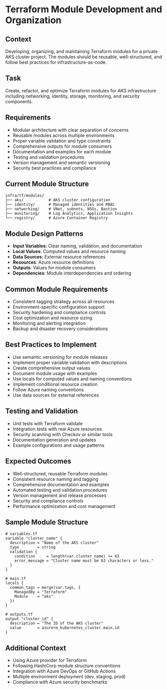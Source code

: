 # Terraform Module Development and Organization

## Context
Developing, organizing, and maintaining Terraform modules for a private AKS cluster project. The modules should be reusable, well-structured, and follow best practices for infrastructure-as-code.

## Task
Create, refactor, and optimize Terraform modules for AKS infrastructure including networking, identity, storage, monitoring, and security components.

## Requirements
- Modular architecture with clear separation of concerns
- Reusable modules across multiple environments
- Proper variable validation and type constraints
- Comprehensive outputs for module consumers
- Documentation and examples for each module
- Testing and validation procedures
- Version management and semantic versioning
- Security best practices and compliance

## Current Module Structure
```
infra/tf/modules/
├── aks/           # AKS cluster configuration
├── identity/      # Managed identities and RBAC
├── networking/    # VNet, subnets, NSGs, Bastion
├── monitoring/    # Log Analytics, Application Insights
└── registry/      # Azure Container Registry
```

## Module Design Patterns
- **Input Variables**: Clear naming, validation, and documentation
- **Local Values**: Computed values and resource naming
- **Data Sources**: External resource references
- **Resources**: Azure resource definitions
- **Outputs**: Values for module consumers
- **Dependencies**: Module interdependencies and ordering

## Common Module Requirements
- Consistent tagging strategy across all resources
- Environment-specific configuration support
- Security hardening and compliance controls
- Cost optimization and resource sizing
- Monitoring and alerting integration
- Backup and disaster recovery considerations

## Best Practices to Implement
- Use semantic versioning for module releases
- Implement proper variable validation with descriptions
- Create comprehensive output values
- Document module usage with examples
- Use locals for computed values and naming conventions
- Implement conditional resource creation
- Follow Azure naming conventions
- Use data sources for external references

## Testing and Validation
- Unit tests with Terraform validate
- Integration tests with real Azure resources
- Security scanning with Checkov or similar tools
- Documentation generation and updates
- Example configurations and usage patterns

## Expected Outcomes
- Well-structured, reusable Terraform modules
- Consistent resource naming and tagging
- Comprehensive documentation and examples
- Automated testing and validation procedures
- Version management and release processes
- Security and compliance controls
- Performance optimization and cost management

## Sample Module Structure
```hcl
# variables.tf
variable "cluster_name" {
  description = "Name of the AKS cluster"
  type        = string
  validation {
    condition     = length(var.cluster_name) <= 63
    error_message = "Cluster name must be 63 characters or less."
  }
}

# main.tf
locals {
  common_tags = merge(var.tags, {
    ManagedBy = "Terraform"
    Module    = "aks"
  })
}

# outputs.tf
output "cluster_id" {
  description = "The ID of the AKS cluster"
  value       = azurerm_kubernetes_cluster.main.id
}
```

## Additional Context
- Using Azure provider for Terraform
- Following HashiCorp module structure conventions
- Integration with Azure DevOps or GitHub Actions
- Multiple environment deployment (dev, staging, prod)
- Compliance with Azure security benchmarks
